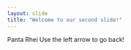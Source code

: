 ```yaml
---
layout: slide
title: "Welcome to our second slide!"
---
```

Panta Rhei
Use the left arrow to go back!
